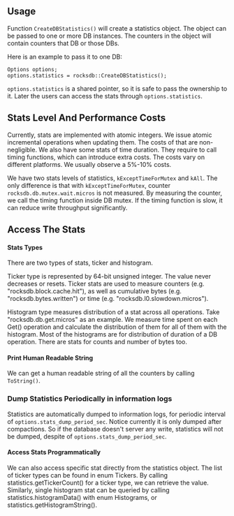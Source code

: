 ## Usage
Function `CreateDBStatistics()` will create a statistics object. The object can be passed to one or more DB instances. The counters in the object will contain counters that DB or those DBs.

Here is an example to pass it to one DB:

```
Options options;
options.statistics = rocksdb::CreateDBStatistics();
```
`options.statistics` is a shared pointer, so it is safe to pass the ownership to it. Later the users can access the stats through `options.statistics`.

## Stats Level And Performance Costs
Currently, stats are implemented with atomic integers. We issue atomic incremental operations when updating them. The costs of that are non-negligible. We also have some stats of time duration. They require to call timing functions, which can introduce extra costs. The costs vary on different platforms. We usually observe a 5%-10% costs.

We have two stats levels of statistics, `kExceptTimeForMutex` and `kAll`. The only difference is that with `kExceptTimeForMutex`, counter `rocksdb.db.mutex.wait.micros` is not measured. By measuring the counter, we call the timing function inside DB mutex. If the timing function is slow, it can reduce write throughput significantly.

## Access The Stats
#### Stats Types
There are two types of stats, ticker and histogram.

Ticker type is represented by 64-bit unsigned integer. The value never decreases or resets. Ticker stats are used to measure counters (e.g. "rocksdb.block.cache.hit"), as well as cumulative bytes (e.g. "rocksdb.bytes.written") or time (e.g. "rocksdb.l0.slowdown.micros").

Histogram type measures distribution of a stat across all operations. Take "rocksdb.db.get.micros" as an example. We measure time spent on each Get() operation and calculate the distribution of them for all of them with the histogram. Most of the histograms are for distribution of duration of a DB operation. There are stats for counts and number of bytes too.

#### Print Human Readable String
We can get a human readable string of all the counters by calling `ToString()`.

### Dump Statistics Periodically in information logs
Statistics are automatically dumped to information logs, for periodic interval of `options.stats_dump_period_sec`. Notice currently it is only dumped after compactions. So if the database doesn't server any write, statistics will not be dumped, despite of `options.stats_dump_period_sec`.

#### Access Stats Programmatically
We can also access specific stat directly from the statistics object. The list of ticker types can be found in enum Tickers. By calling statistics.getTickerCount() for a ticker type, we can retrieve the value. Similarly, single histogram stat can be queried by calling statistics.histogramData() with enum Histograms, or statistics.getHistogramString().

#### 